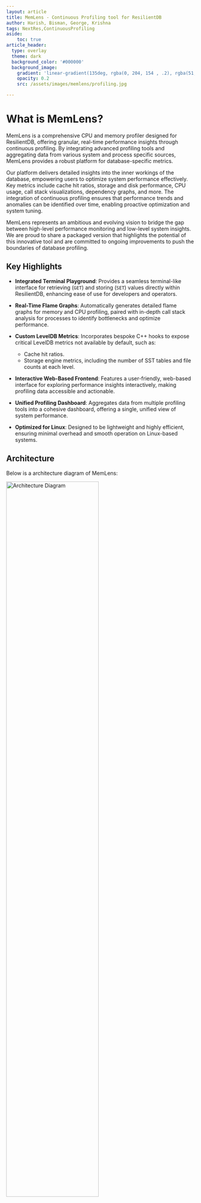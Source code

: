 ```yaml
---
layout: article
title: MemLens - Continuous Profiling tool for ResilientDB
author: Harish, Bisman, George, Krishna
tags: NextRes,ContinuousProfiling
aside:
    toc: true
article_header:
  type: overlay
  theme: dark
  background_color: '#000000'
  background_image:
    gradient: 'linear-gradient(135deg, rgba(0, 204, 154 , .2), rgba(51, 154, 154, .2))'
    opacity: 0.2
    src: /assets/images/memlens/profiling.jpg

---
```


# What is MemLens?

MemLens is a comprehensive CPU and memory profiler designed for ResilientDB, offering granular, real-time performance insights through continuous profiling. By integrating advanced profiling tools and aggregating data from various system and process specific sources, MemLens provides a robust platform for database-specific metrics.

Our platform delivers detailed insights into the inner workings of the database, empowering users to optimize system performance effectively. Key metrics include cache hit ratios, storage and disk performance, CPU usage, call stack visualizations, dependency graphs, and more. The integration of continuous profiling ensures that performance trends and anomalies can be identified over time, enabling proactive optimization and system tuning.

MemLens represents an ambitious and evolving vision to bridge the gap between high-level performance monitoring and low-level system insights. We are proud to share a packaged version that highlights the potential of this innovative tool and are committed to ongoing improvements to push the boundaries of database profiling.

## Key Highlights

- **Integrated Terminal Playground**:
  Provides a seamless terminal-like interface for retrieving (`GET`) and storing (`SET`) values directly within ResilientDB, enhancing ease of use for developers and operators.

- **Real-Time Flame Graphs**:
  Automatically generates detailed flame graphs for memory and CPU profiling, paired with in-depth call stack analysis for processes to identify bottlenecks and optimize performance.

- **Custom LevelDB Metrics**:
  Incorporates bespoke C++ hooks to expose critical LevelDB metrics not available by default, such as:
  - Cache hit ratios.
  - Storage engine metrics, including the number of SST tables and file counts at each level.

- **Interactive Web-Based Frontend**:
  Features a user-friendly, web-based interface for exploring performance insights interactively, making profiling data accessible and actionable.

- **Unified Profiling Dashboard**:
  Aggregates data from multiple profiling tools into a cohesive dashboard, offering a single, unified view of system performance.

- **Optimized for Linux**:
  Designed to be lightweight and highly efficient, ensuring minimal overhead and smooth operation on Linux-based systems.


## Architecture

Below is a architecture diagram of MemLens:

<p>
    <img src="/assets/images/memlens/architecture.jpeg" alt="Architecture Diagram" style="width: 70%"/>
    <br>
    <em>Figure 1. Diagram displaying the architecture of MemLens and how profiling metrics are collected.
    </em>
</p>

The diagram can be broken down as follows. A client request for a particular metric is made by the client to the middleware. This layer acts as a data aggregation platform which collects metrics from the ResDB environment. The various data sources include time series data from `node_exporter`, call stack data from [pyroscope](https://pyroscope.io/), storage engine metrics from hooks integrated into ResDB's CPP source code. ResDB Graphql service is also running to interface GET and SET API calls via HTTP requests.

---
## Metrics

### Call Stack Visualization
<p>
    <img src="/assets/images/memlens/flamegraph_get_method.png" alt="Flamegraph Get Method" style="width: 100%"/>
    <br>
    <em>Figure 2. Flamegraph showing Call Stack when a transaction is retrieved
    </em>
</p>
Flamegraph showing the call stack when a Get method is called on ResilientDB's key value store. This graph shows the function caller which is invoked by the ResilientDB-GraphQL service and is serviced at the end by the storage engine which is LevelDB. The storage engine calls the in memory LRU cache to check for cache hits and when not found calls its internal functions to retrieve the key value pair.

### CPU Usage
<p>
    <img src="/assets/images/memlens/cpu_usage.png" alt="CPU Usage Graph" style="width: 100%"/>
    <br>
    <em>Figure 3. Line Graph showing showing CPU usage of ResDB KV Service over a period of 6 hours
    </em>
</p>
Linegraph showing the CPU usage of ResDB's KV Service over a period of 6 hours. This data is collected from [process-exporter](https://github.com/ncabatoff/process-exporter) which is used to profile individual processes and export metrics through prometheus. We run `process-exporter` as `systemd` process to ensure persistent monitoring.

### Storage Engine Metrics
<p>
    <img src="/assets/images/memlens/storage_engine_metrics.png" alt="Storage Engine Metrics" style="width: 100%"/>
    <br>
    <em>Figure 4. Dashboard showing storage engine metrics.
    </em>
</p>
Dashboard showing storage engine metrics, like cache hit ratio, approximate database size of leveldb, snapshot of process metrics like RSS, number of block reads and number of block writes. Each metric has a information tooltip which can be used to display more information about the metrics.

### Disk Metrics
<p>
    <img src="/assets/images/memlens/disk_metrics.png" alt="Disk Metrics" style="width: 100%"/>
    <br>
    <em>Figure 4. Dashboard showing Disk metrics.
    </em>
</p>
Dashboard showing disk metrics like time spent during IO, disk read and write data, disk IOPS (Input and Output operations per second) and disk average wait time. These metrics are exposed by `node_exporter` and are exporter through prometheus. We run `node_exporter` as `systemd` process to ensure persistent monitoring.

### Dependency Analyzer
<p>
    <img src="/assets/images/memlens/dependency_graph.png" alt="Dependency Graph" style="width: 100%"/>
    <br>
    <em>Figure 5. Dependency Graph for ResDB's KV Service.
    </em>
</p>
Dependency Graph for ResDB's KV Service obtained by running the command `bazel query --notool_deps --noimplicit_deps "deps(//service/kv:kv_service, $(depth))"`. The value of depth can be selected among 2,3 and 4. This generated a deeper dependency graph with links to libraries and other dependent services.


## Data Collection

MemLens uses a data aggregation layer, a thin HTTP service which sits between the Visualizer and the ResDB environment. As the name suggests this aggregation layer collects data from various profiling tools and exposes a single platform for the frontend to request data. We chose this architecture as it would allows us to scale this system by introducing a time series databases in the future and collect data over a period of time and analyze trends and gauge behaviour.

## Data Sources

MemLens leverages a wide range of tools and integrations to provide detailed, real-time performance insights for ResilientDB. By utilizing data from various industry-standard sources, MemLens offers a holistic view of system performance. Below is an overview of the key data sources:

### 1. **LevelDB CPP Hooks**
   - **Purpose**: Provides access to internal statistics and performance metrics of LevelDB.
   - **Integration**: Custom hooks enable MemLens to monitor and profile critical metrics such as:
     - Cache hit/miss ratios.
     - Read/write latencies.
     - Compaction stats and storage utilization.
   - **Benefits**: Delivers database-specific insights that help optimize LevelDB’s storage layer performance.

### 2. **Node Exporter**
   - **Purpose**: Collects hardware and operating system metrics.
   - **Integration**: Node Exporter gathers low-level system data such as:
     - CPU utilization and system load.
     - Memory usage (heap, stack, swap).
     - Disk I/O and network throughput.
   - **Benefits**: Provides a baseline for understanding system resource utilization alongside database performance.

### 3. **Process Exporter**
   - **Purpose**: Monitors resource usage at the process level.
   - **Integration**: Tracks resource usage specific to ResilientDB processes, including:
     - Per-process CPU and memory consumption.
     - Process life cycles and thread usage.
   - **Benefits**: Enables granular profiling of ResilientDB, isolating bottlenecks at the process level.

### 4. **Pyroscope**
   - **Purpose**: Enables continuous profiling for CPU and memory usage.
   - **Integration**: Captures detailed call stacks and resource usage trends over time, including:
     - Hot path identification for CPU-intensive operations.
     - Memory allocation and garbage collection patterns.
   - **Benefits**: Provides a time-series view of performance, enabling developers to pinpoint and resolve inefficiencies effectively.

### 5. **Prometheus**
   - **Purpose**: Collects and queries time-series data.
   - **Integration**: Custom Prometheus hooks gather both standard and database-specific metrics such as:
     - Query execution latencies.
     - Disk write/read performance.
     - Custom database events for fine-grained profiling.
   - **Benefits**: Delivers a unified and extensible monitoring solution, enabling seamless visualization through dashboards like Grafana.

## Demo Video

<!-- <iframe width="100%" height="500px" src="https://youtu.be/LJbUECTEd6k" frameborder="0" allowfullscreen></iframe> -->
{%- include extensions/youtube.html id='LJbUECTEd6k' -%}

# Usage

## Prerequisites

Before running the MemLens application, you need to start kv service on the ResDB backend and the sdk.

### ResilientDB
Git clone the MemLens backend repository, a fork of ResilientDB and follow the instructions to set it up:
```bash
git clone https://github.com/harish876/incubator-resilientdb
```
Setup KV Service:
```bash
./service/tools/kv/server_tools/start_kv_service_monitoring.sh
```

### SDK
Git clone the GraphQL Repository and follow the instructions on the README to set it up:

Install GraphQL:
```bash
git clone https://github.com/ResilientApp/ResilientDB-GraphQL
```
Setup SDK:
```bash
bazel build service/http_server:crow_service_main

bazel-bin/service/http_server/crow_service_main service/tools/config/interface/client.config service/http_server/server_config.config
```

### Middleware
Git clone the MemLens Middleware Repository:

Install MemLens Middleware:
```bash
git clone https://github.com/harish876/MemLens-middleware
```

Setup MemLens Middleware:
```bash
npm install
npm run start
```

###  Monitoring tools
Follow this [link](https://github.com/Bismanpal-Singh/MemLens/blob/main/INSTALLATION.md) to setup prometheus, grafana and a few other monitoring tools used in this application.

With these 3 services running, the MemLens front end can now send aggregate metrics from the middleware.


## Running the MemLens Application

Clone the repo and open in a new folder.

```bash
git clone https://github.com/Bismanpal-Singh/MemLens
npm install
```

Run the below code to start the app and load the script.

```bash
npm run dev
```
## Using the MemLens Application

Once MemLens has been started, go to http://localhost:5173

You will see a landing page with a brief description of the project and on scrolling down will see a brief of the PBFT protocol, and a explorer card to access the dashboard.

Once the dashboard page has loaded, it will make an API call to the middleware running on http://localhost:3002 to check if the middleware is active and running. If the middleware is running and all profiling tools are installed then , the dashboard switches to a `Live` mode which fetches live data from the middleare. If no accompanying backend services are running, then the app switches to a `Offline` mode which loads snapshots of data collected by the team. This mode could be used for exploration and familiarising with the interface.

The dashboard has 3 tabs, Memory Tracker, CPU and Bazel Build. The memory tracker loads a playground which is a terminal emulator to `GET` and `SET` values into the KV store. A dashboard card dedicated to storage engine metrics and disk metrics. Each graphical card can be be refreshed which will refresh the data. The CPU tab displays a CPU Line graph which displays a graphical view of CPU usage over a period of time, and a accompanying flamegraph to display the call stack. The line graph can be highlighted into in order to magnify the CPU usage over that specific time window and the flamegraph automatically updates according to the time frame chosen.  The bazel build tab displays a dependency graph showcasing the dependencies for the KV service and a select menu to dynamically change the depth of the graph output and the command run to generate the visualized build data.

# Future Work

1. Package, installation and setup of monitoring tools into a bash script or ansible playbook.
2. Remote setup of MemLens middleware and migrating the current setup to an AWS EC2 instance or Linode.
3. Set up profiling tools on a Raspberry Pi and collect metrics.
4. Development of eBPF profiler from scratch and integrating it into code, instead of using a sandboxed profiling environment.
5. Stabilising metric collection and develop a `remote` mode to push data into InfluxDB to analyze trends.

### Source Code Repositories:
[MemLens Frontend](https://github.com/Bismanpal-Singh/MemLens)
<br>
[MemLens Middleware](https://github.com/harish876/MemLens-middleware)
<br>
[MemLens Backend / ResDB Fork](https://github.com/apache/incubator-resilientdb)
<br>
[ResDB GraphQL](https://github.com/ResilientApp/ResilientDB-GraphQL)

### Slides:
Link to - [Presentation Slides](https://docs.google.com/presentation/d/1dU_16nNGHC5o-ntX5aj_SWO-JTJ4MP1zW-lacOqLzhk/edit?usp=sharing)

### Contributions:
[Harish](https://www.linkedin.com/in/harish-gokul01/):
- Designed the project architecture and proposed innovative feature ideas.
- Integrated profiling tools and developed C++ hooks to export LevelDB statistics, memory metrics, and explored alternatives like integrating an LMDB storage layer.
- Developed a middleware layer to ensure seamless end-to-end connectivity between the monitoring environment and the frontend.
- Implemented frontend features including Flamegraph visualization, the ability to toggle between `Live` and `Offline` modes, and a terminal emulator.
- Created scripts to bootstrap monitoring tools and set up the profiling environment efficiently.
- Authored comprehensive project documentation, estimated timelines, conducted research on existing tools, tested feasibility, and explored ideas that were ultimately not included in the final implementation.
<br>

[Bisman](https://www.linkedin.com/in/bismanpal-singh/):
- Collaborated on designing and conceptualizing the frontend's look and feel, exploring component libraries and frameworks, and testing feature feasibility.
- Designed the UI/UX architecture, including the skeleton, contexts, and pages. Developed the primary PBFT diagram, set up graph component skeletons, and styled the application for cohesive functionality and aesthetics.
- Created and integrated key frontend components such as the Navbar, links, `INFO` tags on graphs, and refresh button functionality. Incorporated `Live` and `Offline` modes seamlessly into the frontend.
- Led the full-stack integration of `Disk Metric` cards, including middleware API development and frontend implementation. Developed reusable components for graph display and utilities for efficient data fetching.
- Architected and managed frontend features, ensuring project milestones were met consistently while maintaining high standards of quality and usability.

[George](https://www.linkedin.com/in/georgy-zaets/):
- Contributed to project ideation, exploring profiling tools and assessing the feasibility of various features.
- Led efforts to expand the project scope, introducing support for additional facets such as running `ResilientDB` on Raspberry Pi.
- Addressed and resolved challenges in setting up `ResilientDB` on Raspberry Pi, including testing multiple Pi versions and stabilizing overheating issues.
- Maintained a project tracker to monitor progress, manage tasks, and ensure timely delivery of milestones.
- Set up comprehensive documentation for GitHub repositories, enabling clear guidance for contributors and maintaining project standards.

[Krishna](https://www.linkedin.com/in/krishna-karthik-97b74b222/):
- Polished the visual design and functionality of the application, including creating a sliding button link for a smoother user experience. Assisted team during the presentation by ensuring the frontend was presentation-ready.
- Supported the development of frontend components, enhancing usability and visual appeal while ensuring seamless integration with the backend.
- Played a key role in developing features like Bazel build visualization to enhance project debugging and performance monitoring capabilities.
<br>

### Notable Contributions
[Shreya](https://www.linkedin.com/in/shreya-chadha-37249423a/) - For designing the MemLens logo, bringing creativity and a design to the project.
